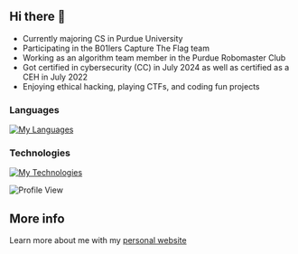 ## Hi there 👋

- Currently majoring CS in Purdue University
- Participating in the B01lers Capture The Flag team
- Working as an algorithm team member in the Purdue Robomaster Club
- Got certified in cybersecurity (CC) in July 2024 as well as certified as a CEH in July 2022
- Enjoying ethical hacking, playing CTFs, and coding fun projects
 
### Languages
[![My Languages](https://skillicons.dev/icons?i=c,cpp,python,java,html,css,js,bash)](https://skillicons.dev)

### Technologies
[![My Technologies](https://skillicons.dev/icons?i=ros,react,electron,nodejs,django,firebase,postgresql,git,docker)](https://skillicons.dev)

![Profile View](https://komarev.com/ghpvc/?username=acezxn)

## More info
Learn more about me with my [personal website](https://acezxn.me/)


